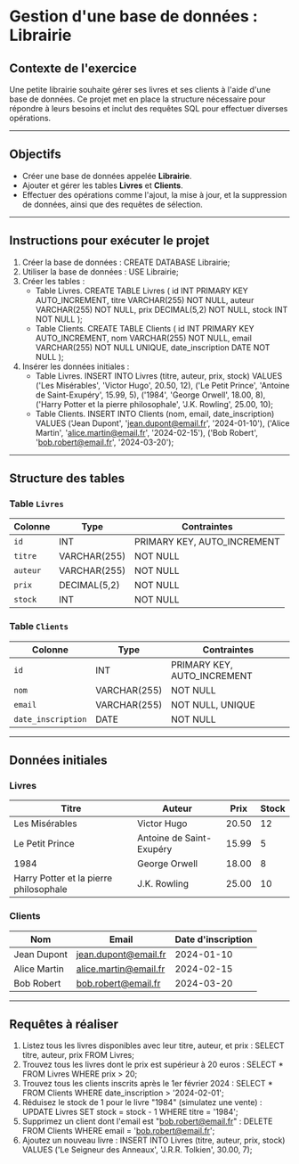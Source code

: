# Gestion d'une base de données : Librairie

## Contexte de l'exercice
Une petite librairie souhaite gérer ses livres et ses clients à l'aide d'une base de données. Ce projet met en place la structure nécessaire pour répondre à leurs besoins et inclut des requêtes SQL pour effectuer diverses opérations.

---

## Objectifs
- Créer une base de données appelée **Librairie**.
- Ajouter et gérer les tables **Livres** et **Clients**.
- Effectuer des opérations comme l'ajout, la mise à jour, et la suppression de données, ainsi que des requêtes de sélection.

---
## Instructions pour exécuter le projet

1. Créer la base de données :
    CREATE DATABASE Librairie;
2. Utiliser la base de données :
    USE Librairie;
3. Créer les tables :
   - Table Livres.
      CREATE TABLE Livres (
    id INT PRIMARY KEY AUTO_INCREMENT,
    titre VARCHAR(255) NOT NULL,
    auteur VARCHAR(255) NOT NULL,
    prix DECIMAL(5,2) NOT NULL,
    stock INT NOT NULL
);
   - Table Clients.
      CREATE TABLE Clients (
    id INT PRIMARY KEY AUTO_INCREMENT,
    nom VARCHAR(255) NOT NULL,
    email VARCHAR(255) NOT NULL UNIQUE,
    date_inscription DATE NOT NULL
);
4. Insérer les données initiales :
   - Table Livres.
       INSERT INTO Livres (titre, auteur, prix, stock) VALUES
('Les Misérables', 'Victor Hugo', 20.50, 12),
('Le Petit Prince', 'Antoine de Saint-Exupéry', 15.99, 5),
('1984', 'George Orwell', 18.00, 8),
('Harry Potter et la pierre philosophale', 'J.K. Rowling', 25.00, 10);
   - Table Clients.
      INSERT INTO Clients (nom, email, date_inscription) VALUES
('Jean Dupont', 'jean.dupont@email.fr', '2024-01-10'),
('Alice Martin', 'alice.martin@email.fr', '2024-02-15'),
('Bob Robert', 'bob.robert@email.fr', '2024-03-20');



---

## Structure des tables

### Table `Livres`
| Colonne   | Type         | Contraintes                      |
|-----------|--------------|-----------------------------------|
| `id`      | INT          | PRIMARY KEY, AUTO_INCREMENT      |
| `titre`   | VARCHAR(255) | NOT NULL                         |
| `auteur`  | VARCHAR(255) | NOT NULL                         |
| `prix`    | DECIMAL(5,2) | NOT NULL                         |
| `stock`   | INT          | NOT NULL                         |

### Table `Clients`
| Colonne           | Type         | Contraintes                      |
|--------------------|--------------|-----------------------------------|
| `id`              | INT          | PRIMARY KEY, AUTO_INCREMENT      |
| `nom`             | VARCHAR(255) | NOT NULL                         |
| `email`           | VARCHAR(255) | NOT NULL, UNIQUE                 |
| `date_inscription`| DATE         | NOT NULL                         |

---

## Données initiales

### Livres
| Titre                                    | Auteur                  | Prix   | Stock |
|------------------------------------------|-------------------------|--------|-------|
| Les Misérables                           | Victor Hugo             | 20.50  | 12    |
| Le Petit Prince                          | Antoine de Saint-Exupéry| 15.99  | 5     |
| 1984                                     | George Orwell           | 18.00  | 8     |
| Harry Potter et la pierre philosophale   | J.K. Rowling            | 25.00  | 10    |

### Clients
| Nom           | Email                     | Date d'inscription |
|---------------|---------------------------|---------------------|
| Jean Dupont   | jean.dupont@email.fr      | 2024-01-10          |
| Alice Martin  | alice.martin@email.fr     | 2024-02-15          |
| Bob Robert    | bob.robert@email.fr       | 2024-03-20          |

---

## Requêtes à réaliser

1. Listez tous les livres disponibles avec leur titre, auteur, et prix :
    SELECT titre, auteur, prix FROM Livres;
2. Trouvez tous les livres dont le prix est supérieur à 20 euros :
    SELECT * FROM Livres WHERE prix > 20;
3. Trouvez tous les clients inscrits après le 1er février 2024 :
    SELECT * FROM Clients WHERE date_inscription > '2024-02-01';
4. Réduisez le stock de 1 pour le livre "1984" (simulatez une vente) :
    UPDATE Livres SET stock = stock - 1 WHERE titre = '1984';
5. Supprimez un client dont l'email est "bob.robert@email.fr" :
    DELETE FROM Clients WHERE email = 'bob.robert@email.fr';
6. Ajoutez un nouveau livre :
    INSERT INTO Livres (titre, auteur, prix, stock) 
    VALUES ('Le Seigneur des Anneaux', 'J.R.R. Tolkien', 30.00, 7);


